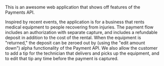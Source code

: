 This is an awesome web application that shows off features of the Payments API.

Inspired by recent events, the application is for a business that rents medical equipment to
people recovering from injuries.  The payment flow includes an authorization with separate
capture, and includes a refundable deposit in addition to the cost of the rental.  When the
equipment is "returned," the deposit can be zeroed out by (using the "edit amount down")
alpha functionality of the Payment API.  We also allow the customer to add a tip for the
technician that delivers and picks up the equipment, and to edit that tip any time before the
payment is captured.

